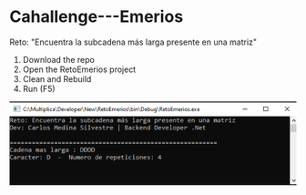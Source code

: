 # Cahallenge---Emerios
Reto: "Encuentra la subcadena más larga presente en una matriz"

1. Download the repo
2. Open the RetoEmerios project
3. Clean and Rebuild
4. Run (F5)

![Result](https://github.com/CMedinaS7/Cahallenge---Emerios/blob/main/result.png?raw=true)
